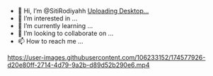 - 👋 Hi, I’m @SitiRodiyahh
[Uploading Desktop…]()
- 👀 I’m interested in ...
- 🌱 I’m currently learning ...
- 💞️ I’m looking to collaborate on ...
- 📫 How to reach me ...

<!---
SitiRodiyahh/SitiRodiyahh is a ✨ special ✨ repository because its `README.md` (this file) appears on your GitHub profile.
You can click the Preview link to take a look at your changes.
--->


https://user-images.githubusercontent.com/106233152/174577926-d20e80ff-2714-4d79-9a2b-d89d52b290e6.mp4

